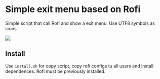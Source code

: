 # Simple exit menu based on Rofi
Simple script that call Rofi and show a exit menu. Use UTF8 symbols as icons.

<img src="https://user-images.githubusercontent.com/32820131/78614744-bfa22900-786f-11ea-8e00-08ab55a52ac1.png">

## Install
Use `install.sh` for copy script, copy rofi configs tu all users and install dependences. Rofi must be previously installed.
